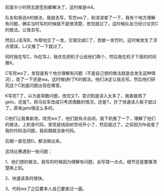 前面半小时把五题签到都解决了，这时候是rk4。

队友和我说A的做法，我就去写，写完wa了，和滨滨查了一下，我有个地方理解有问题，确实当时写的时候就不是很清楚，改完就过了。这时候队友已经讨论完C的做法，让我去写。

然后LJ去写B，fb帮他交了一发，交错交成C了，贡献一发罚时。这时候发生了浮点错误，LJ又推了一下就过了。

同时我在写C，fb在写J，我优先把机子让给他们两个，然后我在机子下面的时间推K。

C写完wa了，发现是有个地方理解有问题（不是自己想的做法就是会发生这种情况），改了一下还是wa。这时候lj秒了K的做法，他们决定让我去写。然后他们研究这个C到底问题出现在哪里。

K写完T了，以为是常数问题，改完又T。意识到是读入太多了，我直接用了gets，还是T。把马拉车改成只考虑偶数的情况，还是T。抄了快速读入板子就过了。原来gets慢这么多的。

C他们让我重新改，改完wa了，他们就有点自闭。我下机推了一下，理解了他们的做法，上机查代码，发现是线段树空间开小了，然后就过了。之前因为fb说查了我的代码没问题，我前期就没查代码。

后期一直在想D，都没做出来。



这场比赛遇到一些问题：

1、他们想的做法，我写的时候因为理解有问题，会写错一点点。细节还是要推清楚再上机。

2、快速读真的很快。

3、代码wa了之后要本人自己要查过一遍。
